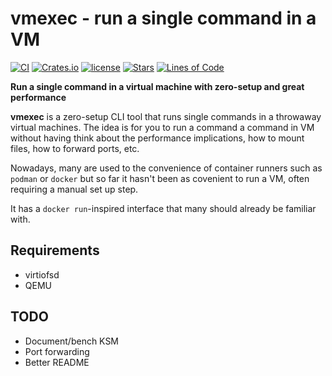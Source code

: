 # vmexec - run a single command in a VM

[![CI](https://github.com/svenstaro/vmexec/workflows/CI/badge.svg)](https://github.com/svenstaro/vmexec/actions)
[![Crates.io](https://img.shields.io/crates/v/vmexec.svg)](https://crates.io/crates/vmexec)
[![license](http://img.shields.io/badge/license-MIT-blue.svg)](https://github.com/svenstaro/vmexec/blob/master/LICENSE)
[![Stars](https://img.shields.io/github/stars/svenstaro/vmexec.svg)](https://github.com/svenstaro/vmexec/stargazers)
[![Lines of Code](https://tokei.rs/b1/github/svenstaro/vmexec)](https://github.com/svenstaro/vmexec)

**Run a single command in a virtual machine with zero-setup and great performance**

**vmexec** is a zero-setup CLI tool that runs single commands in a throwaway virtual machines.
The idea is for you to run a command a command in VM without having think about the performance implications, how to mount files, how to forward ports, etc.

Nowadays, many are used to the convenience of container runners such as `podman` or `docker` but so far it hasn't been as covenient to run a VM, often requiring a manual set up step.

It has a `docker run`-inspired interface that many should already be familiar with.

## Requirements

- virtiofsd
- QEMU

## TODO

- Document/bench KSM
- Port forwarding
- Better README
